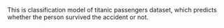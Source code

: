 This is classification model of titanic passengers dataset, which predicts whether the person survived the accident or not.
